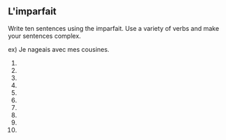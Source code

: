 ## **L'imparfait**

Write ten sentences using the imparfait. Use a variety of verbs and make your sentences complex.

ex) Je nageais avec mes cousines.

1.
2.
3.
4.
5.
6.
7.
8.
9.
10.